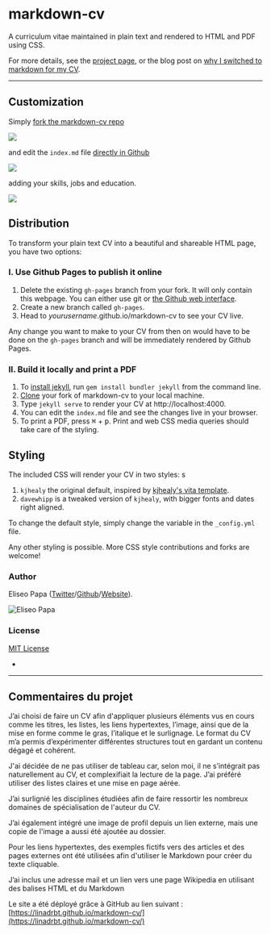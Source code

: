 # markdown-cv

A curriculum vitae maintained in plain text and rendered to HTML and PDF using CSS.

For more details, see the [project page](http://elipapa.github.io/markdown-cv), or the blog post on [why I switched to markdown for my CV](http://elipapa.github.io/blog/why-i-switched-to-markdown-for-my-cv.html).

***

## Customization

Simply [fork the markdown-cv repo](https://github.com/elipapa/markdown-cv)

![](https://help.github.com/assets/images/help/repository/fork_button.jpg)

and edit the `index.md` file [directly in Github](https://help.github.com/articles/editing-files-in-your-repository/)

![](https://help.github.com/assets/images/help/repository/edit-file-edit-button.png)

adding your skills, jobs and education.

![](https://help.github.com/assets/images/help/repository/edit-readme-light.png)

## Distribution

To transform your plain text CV into a beautiful and shareable HTML page, you have two options:

### I. Use Github Pages to publish it online

1. Delete the existing `gh-pages` branch from your fork. It will only contain this webpage. You can either use git or [the Github web interface](https://help.github.com/articles/creating-and-deleting-branches-within-your-repository/#deleting-a-branch).
2. Create a new branch called `gh-pages`.
3. Head to *yourusername*.github.io/markdown-cv to see your CV live.

Any change you want to make to your CV from then on would have to be done on the `gh-pages` branch and will be immediately rendered by Github Pages.

### II. Build it locally and print a PDF

1. To [install jekyll](https://jekyllrb.com/docs/installation/), run `gem install bundler jekyll` from the command line.
3. [Clone](https://help.github.com/en/articles/cloning-a-repository) your fork of markdown-cv to your local machine.
3. Type `jekyll serve` to render your CV at http://localhost:4000.
4. You can edit the `index.md` file and see the changes live in your browser.
5. To print a PDF, press <kbd>⌘</kbd> + <kbd>p</kbd>. Print and web CSS media queries should take care of the styling.

## Styling

The included CSS will render your CV in two styles:
s
1. `kjhealy` the original default, inspired by [kjhealy's vita
template](https://github.com/kjhealy/kjh-vita).
2. `davewhipp` is a tweaked version of `kjhealy`, with bigger fonts and dates
  right aligned.

To change the default style, simply change the variable in the
`_config.yml` file.

Any other styling is possible. More CSS style contributions and forks are welcome!

### Author

Eliseo Papa ([Twitter](http://twitter.com/elipapa)/[Github](http://github.com/elipapa)/[Website](https://elipapa.github.io)).

![Eliseo Papa](https://s.gravatar.com/avatar/eae1f0c01afda2bed9ce9cb88f6873f6?s=100)

### License

[MIT License](https://github.com/elipapa/markdown-cv/blob/master/LICENSE)

-

---

## Commentaires du projet

J’ai choisi de faire un CV afin d'appliquer plusieurs éléments vus en cours comme les titres, les listes, les liens hypertextes, l’image, ainsi que de la mise en forme comme le gras, l’italique et le surlignage. Le format du CV m’a permis d’expérimenter différentes structures tout en gardant un contenu dégagé et cohérent.

J'ai décidée de ne pas utiliser de tableau car, selon moi, il ne s’intégrait pas naturellement au CV, et complexifiait la lecture de la page. J’ai préféré utiliser des listes claires et une mise en page aérée.

J’ai surlignié les disciplines étudiées afin de faire ressortir les nombreux domaines de spécialisation de l'auteur du CV.

J’ai également intégré une image de profil depuis un lien externe, mais une copie de l'image a aussi été ajoutée au dossier.

Pour les liens hypertextes, des exemples fictifs vers des articles et des pages externes ont été utilisées afin d'utiliser le Markdown pour créer du texte cliquable.

J’ai inclus une adresse mail et un lien vers une page Wikipedia en utilisant des balises HTML <a> et du Markdown

Le site a été déployé grâce à GitHub au lien suivant : 
[https://linadrbt.github.io/markdown-cv/](https://linadrbt.github.io/markdown-cv/)
